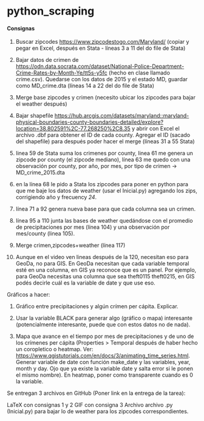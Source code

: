 # python_scraping

#### Consignas
1) Buscar zipcodes https://www.zipcodestogo.com/Maryland/ (copiar y pegar en Excel, después en Stata - líneas 3 a 11 del do file de Stata) 

2) Bajar datos de crimen de https://odn.data.socrata.com/dataset/National-Police-Department-Crime-Rates-by-Month-Ye/tt5s-y5fc (hecho en clase llamado crime.csv). Quedarse con los datos de 2015 y el estado MD, guardar como MD_crime.dta (líneas 14 a 22 del do file de Stata)

3) Merge base zipcodes y crimen (necesito ubicar los zipcodes para bajar el weather después)

4) Bajar shapefile https://hub.arcgis.com/datasets/maryland::maryland-physical-boundaries-county-boundaries-detailed/explore?location=38.802591%2C-77.268250%2C8.35 y abrir con Excel el archivo .dbf para obtener el ID de cada county. Agregar el ID (sacado del shapefile) para después poder hacer el merge (líneas 31 a 55 Stata)

5) linea 59 de Stata suma los crimenes por county, linea 61 me genera un zipcode por county (el zipcode mediano), línea 63 me quedo con una observación por county, por año, por mes, por tipo de crimen -> MD_crime_2015.dta

6) en la línea 68 le pido a Stata los zipcodes para poner en python para que me baje los datos de weather (usar el Inicial.py) agregando los zips, corrigiendo año y frecuency *24*.

7) línea 71 a 92 genera nueva base para que cada columna sea un crimen.

8) línea 95 a 110 junta las bases de weather quedándose con el promedio de precipitaciones por mes (línea 104) y una observación por mes/county (linea 105).

9) Merge crimen,zipcodes+weather (línea 117)

10) Aunque en el video ven lineas después de la 120, necesitan eso para GeoDa, no para GIS. En GeoDa necesitan que cada variable temporal esté en una columna, en GIS ya reconoce que es un panel. Por ejemplo, para GeoDa necesitas una columna que sea theft0115 theft0215, en GIS podés decirle cuál es la variable de date y que use eso.

Gráficos a hacer:
1) Gráfico entre precipitaciones y algún crímen per cápita. Explicar.

2) Usar la variable BLACK para generar algo (gráfico o mapa) interesante (potencialmente interesante, puede que con estos datos no de nada).

3) Mapa que avance en el tiempo por mes de precipitaciones y de uno de los crímenes per cápita (Properties > Temporal después de haber hecho un coropletico o heatmap. Ver: https://www.qgistutorials.com/en/docs/3/animating_time_series.html. Generar variable de date con función make_date y las variables, year, month y day. Ojo que ya existe la variable date y salta error si le ponen el mismo nombre). En heatmap, poner como transparente cuando es 0 la variable. 

Se entregan 3 archivos en GitHub (Poner link en la entrega de la tarea):

LaTeX con consignas 1 y 2
GIF con consigna 3
Archivo archivo .py (Inicial.py) para bajar lo de weather para los zipcodes correspondientes.
